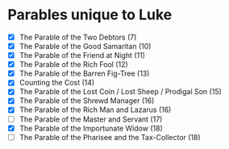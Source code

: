 # Parables unique to Luke

- [x] The Parable of the Two Debtors (7)
- [x] The Parable of the Good Samaritan (10)
- [x] The Parable of the Friend at Night (11)
- [x] The Parable of the Rich Fool (12)
- [X] The Parable of the Barren Fig-Tree (13)
- [X] Counting the Cost (14)
- [X] The Parable of the Lost Coin / Lost Sheep / Prodigal Son (15)
- [X] The Parable of the Shrewd Manager (16)
- [X] The Parable of the Rich Man and Lazarus (16)
- [ ] The Parable of the Master and Servant (17)
- [X] The Parable of the Importunate Widow (18)
- [ ] The Parable of the Pharisee and the Tax-Collector (18)
